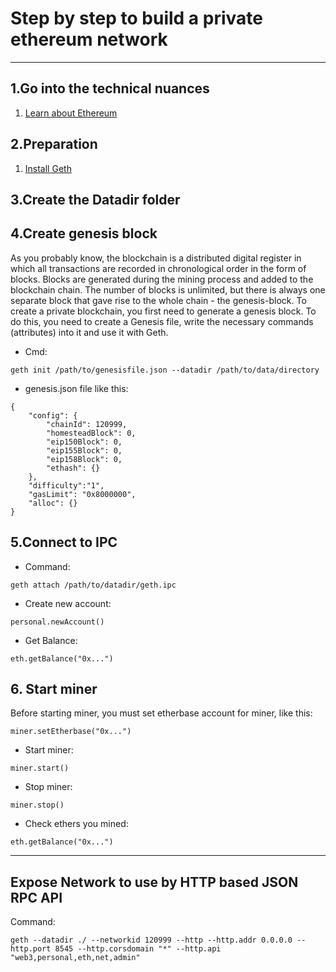 # Step by step to build a private ethereum network
---
## 1.Go into the technical nuances
1. [Learn about Ethereum](https://ethereum.org/en/developers/tutorials/)
## 2.Preparation
1. [Install Geth](https://geth.ethereum.org/docs/install-and-build/installing-geth)
## 3.Create the Datadir folder
## 4.Create genesis block
As you probably know, the blockchain is a distributed digital register in which all transactions are recorded in chronological order in the form of blocks. Blocks are generated during the mining process and added to the blockchain chain. The number of blocks is unlimited, but there is always one separate block that gave rise to the whole chain - the genesis-block.
To create a private blockchain, you first need to generate a genesis block. To do this, you need to create a Genesis file, write the necessary commands (attributes) into it and use it with Geth.
- Cmd: 
```
geth init /path/to/genesisfile.json --datadir /path/to/data/directory
```
- genesis.json file like this:
```
{
    "config": {
        "chainId": 120999,
        "homesteadBlock": 0,
        "eip150Block": 0,
        "eip155Block": 0,
        "eip158Block": 0,
        "ethash": {}
    },
    "difficulty":"1",
    "gasLimit": "0x8000000",
    "alloc": {}
}
```
## 5.Connect to IPC
- Command:
```
geth attach /path/to/datadir/geth.ipc
```
- Create new account:
```
personal.newAccount()
```
- Get Balance: 
```
eth.getBalance("0x...")
```
## 6. Start miner
Before starting miner, you must set etherbase account for miner, like this:
```
miner.setEtherbase("0x...")
```
- Start miner:
```
miner.start()
```
- Stop miner:
```
miner.stop()
```
- Check ethers you mined:
```
eth.getBalance("0x...")
```
---
## Expose Network to use by HTTP based JSON RPC API
Command:
```
geth --datadir ./ --networkid 120999 --http --http.addr 0.0.0.0 --http.port 8545 --http.corsdomain "*" --http.api "web3,personal,eth,net,admin"
```
